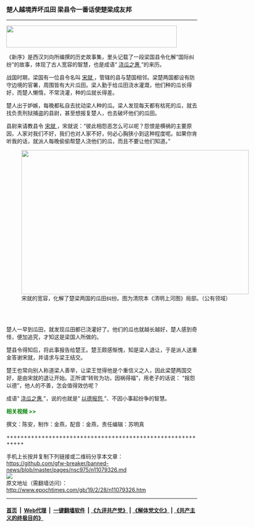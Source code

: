 ### 楚人越境弄坏瓜田 梁县令一番话使楚梁成友邦
------------------------

<p>
 <a href="http://i.epochtimes.com/assets/uploads/2018/07/complete-video-link-1-10.jpg">
  <img alt="" class="aligncenter size-medium wp-image-10603171" height="58" src="http://i.epochtimes.com/assets/uploads/2018/07/complete-video-link-1-10-450x58.jpg" width="450"/>
 </a>
</p>
<p>
 《新序》是西汉刘向所编撰的历史故事集，里头记载了一段梁国县令化解“国际纠纷”的故事，体现了古人宽容的智慧，也是成语“
 <a href="http://www.epochtimes.com/gb/tag/%E6%B5%87%E7%93%9C%E4%B9%8B%E6%83%A0.html">
  浇瓜之惠
 </a>
 ”的来历。
</p>
<p>
 战国时期，梁国有一位县令名叫
 <a href="http://www.epochtimes.com/gb/tag/%E5%AE%8B%E5%B0%B1.html">
  宋就
 </a>
 ，管辖的县与楚国相邻。梁楚两国都设有防守边境的官署，周围皆有大片瓜田。梁人勤于给瓜田浇水灌溉，他们种的瓜长得好，而楚人懒惰，不常浇灌，种的瓜就长得差。
</p>
<p>
 楚人出于妒嫉，每晚都私自去扰动梁人种的瓜。梁人发现每天都有枯死的瓜，就去找负责刑狱捕盗的县尉，甚至想报复楚人，也去破坏他们的瓜田。
</p>
<p>
 县尉来请教县令
 <a href="http://www.epochtimes.com/gb/tag/%E5%AE%8B%E5%B0%B1.html">
  宋就
 </a>
 ，宋就说：“彼此相怨恶怎么可以呢？怨恨是横祸的主要原因，人家对我们不好，我们也对人家不好，何必心胸狭小到这种程度呢。如果你肯听我的话，就派人每晚偷偷帮楚人浇他们的瓜，而且不要让他们知道。”
</p>
<figure class="wp-caption aligncenter" id="attachment_11079724" style="width: 600px">
 <a href="http://i.epochtimes.com/assets/uploads/2019/02/124.jpg">
  <img alt="" class="size-large wp-image-11079724" height="380" src="http://i.epochtimes.com/assets/uploads/2019/02/124-600x380.jpg" width="600"/>
 </a>
 <br/><figcaption class="wp-caption-text">
  宋就的宽容，化解了楚梁两国的瓜田纠纷。图为清院本《清明上河图》局部。（公有领域）
 </figcaption><br/>
</figure><br/>
<p>
 楚人一早到瓜田，就发现瓜田都已浇灌好了。他们的瓜也就越长越好，楚人感到奇怪，便加追究，才知这是梁国人所做的。
</p>
<p>
 楚县令得知后，将此事报告给楚王。楚王颇感惭愧，知是梁人退让，于是派人送重金答谢宋就，并请求与梁王结交。
</p>
<p>
 楚王也常向别人称道梁人善举，让梁王觉得他是个重信义之人，因此梁楚两国交好，是由宋就的退让开始。正所谓“转败为功，因祸得福”，用老子的话说： “报怨以德”，他人的不善，怎会值得效仿呢？
</p>
<p>
 成语“
 <a href="http://www.epochtimes.com/gb/tag/%E6%B5%87%E7%93%9C%E4%B9%8B%E6%83%A0.html">
  浇瓜之惠
 </a>
 ”，说的也就是“
 <a href="http://www.epochtimes.com/gb/tag/%E4%BB%A5%E5%BE%B7%E6%8A%A5%E6%80%A8.html">
  以德报怨
 </a>
 ”、不因小事起纷争的智慧。
</p>
<p>
 <strong>
  <span style="color: #008000;">
   相关视频 &gt;&gt;
  </span>
 </strong>
</p>
<p>
 <center>
 </center>
 撰文：陈安，制作：金燕，配音：金燕，责任编辑：苏明真
</p>

+++++++++++++++++++++++++++++++++++++++++++++++++++++++++++<br/><br/>
手机上长按并复制下列链接或二维码分享本文章：<br/>
https://github.com/gfw-breaker/banned-news/blob/master/pages/nsc975/n11079326.md <br/>
<a href='https://github.com/gfw-breaker/banned-news/blob/master/pages/nsc975/n11079326.md'><img src='https://github.com/gfw-breaker/banned-news/blob/master/pages/nsc975/n11079326.md.png'/></a> <br/>
原文地址（需翻墙访问）：http://www.epochtimes.com/gb/19/2/28/n11079326.htm


------------------------
#### [首页](https://github.com/gfw-breaker/banned-news/blob/master/README.md) &nbsp;|&nbsp; [Web代理](https://github.com/labour-camp/helloworld) &nbsp;|&nbsp; [一键翻墙软件](https://github.com/gfw-breaker/nogfw/blob/master/README.md) &nbsp;| [《九评共产党》](https://github.com/gfw-breaker/9ping.md/blob/master/README.md#九评之一评共产党是什么) | [《解体党文化》](https://github.com/gfw-breaker/jtdwh.md/blob/master/README.md) | [《共产主义的终极目的》](https://github.com/gfw-breaker/gczydzjmd.md/blob/master/README.md)

